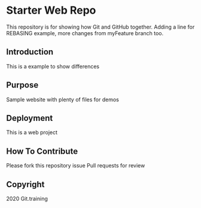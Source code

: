 # Starter Web Repo

This repository is for showing how Git and GitHub together.
Adding a line for REBASING example, more changes from myFeature branch too.

## Introduction

This is a example to show differences

## Purpose

Sample website with plenty of files for demos

## Deployment

This is a web project

## How To Contribute

Please fork this repository issue Pull requests for review

## Copyright

2020 Git.training
